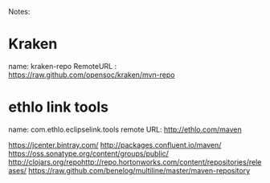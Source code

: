 Notes: 

Kraken
=======================
name:       kraken-repo
RemoteURL : https://raw.github.com/opensoc/kraken/mvn-repo

ethlo link tools
=======================
name:       com.ethlo.eclipselink.tools
remote URL: http://ethlo.com/maven


https://jcenter.bintray.com/
http://packages.confluent.io/maven/
https://oss.sonatype.org/content/groups/public/
http://clojars.org/repohttp://repo.hortonworks.com/content/repositories/releases/
https://raw.github.com/benelog/multiline/master/maven-repository
